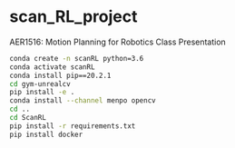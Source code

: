 # scan_RL_project
AER1516: Motion Planning for Robotics Class Presentation


```Bash
conda create -n scanRL python=3.6
conda activate scanRL
conda install pip==20.2.1
cd gym-unrealcv
pip install -e .
conda install --channel menpo opencv
cd ..
cd ScanRL
pip install -r requirements.txt
pip install docker
```

